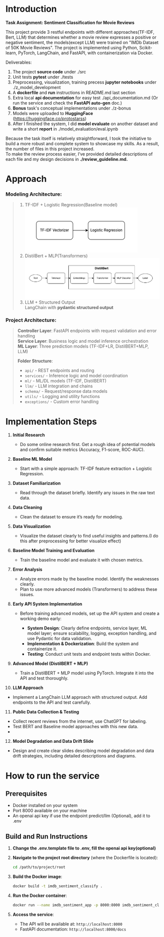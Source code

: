 # Introduction

**Task Assignment: Sentiment Classification for Movie Reviews**

This project provide 3 restful endpoints with different approaches(TF-IDF, Bert, LLM) that determines whether a movie review expresses a positive or negative sentiment, the models(except LLM) were trained on "IMDb Dataset of 50K Movie Reviews".
The project is implemented using Python, Scikit-learn, PyTorch, LangChain, and FastAPI, with containerization via Docker.

Deliverables:  
1. The project **source code** under ./src    
2. Unit tests **pytest** under ./tests  
3. Preprocessing, visualization, training precess **jupyter notebooks** under ./z_model_development  
4. A **dockerfile** and **run** instructions in README.md last section  
5. Extra local **api documentation** for easy test ./api_documentation.md (Or run the service and check the **FastAPI auto-gen** doc.)
6. **Bonus** task's conceptual implementations under ./z-bonus  
7. Models were uploaded to **HuggingFace** (https://huggingface.co/protostarss)  
8. After I finished the system, I did **model evaluate** on another dataset and write a short **report** in ./model_evaluation/eval.ipynb

Because the task itself is relatively straightforward, I took the initiative to build a more robust and complete system to showcase my skills. As a result, the number of files in this project increased.  
To make the review process easier, I’ve provided detailed descriptions of each file and my design decisions in **./review_guideline.md.**

# Approach

### **Modeling Architecture:**
> 1. TF-IDF + Logistic Regression(Baseline model)  
> ![Baseline](./z_model_development/imgs/TFIDFLRClassifier.png)
> 2. DistilBert + MLP(Transformers)  
> ![Transformers](./z_model_development/imgs/BertClassifier.png)
> 3. LLM + Structured Output  
> LangChain with **pydantic structured output**

### **Project Architecture:**  
> **Controller Layer**: FastAPI endpoints with request validation and error handling  
> **Service Layer**: Business logic and model inference orchestration  
> **ML Layer**: Three prediction models (TF-IDF+LR, DistilBERT+MLP, LLM)  
> 
> **Folder Structure**:  
> - `api/` - REST endpoints and routing  
> - `services/` - Inference logic and model coordination  
> - `ml/` - ML/DL models (TF-IDF, DistilBERT)  
> - `llm/` - LLM integration and chains  
> - `schema/` - Request/response data models  
> - `utils/` - Logging and utility functions  
> - `exceptions/` - Custom error handling  


# Implementation Steps

1. **Initial Research**

   * Do some online research first. Get a rough idea of potential models and confirm suitable metrics (Accuracy, F1-score, ROC-AUC).

2. **Baseline ML Model**

   * Start with a simple approach: TF-IDF feature extraction + Logistic Regression.

3. **Dataset Familiarization**

   * Read through the dataset briefly. Identify any issues in the raw text data.

4. **Data Cleaning**

   * Clean the dataset to ensure it’s ready for modeling.

5. **Data Visualization**

   * Visualize the dataset clearly to find useful insights and patterns.(I do this after preprocessing for better visualize effect)

6. **Baseline Model Training and Evaluation**

   * Train the baseline model and evaluate it with chosen metrics.

7. **Error Analysis**

   * Analyze errors made by the baseline model. Identify the weaknesses clearly.
   * Plan to use more advanced models (Transformers) to address these issues.

8. **Early API System Implementation**

   * Before training advanced models, set up the API system and create a working demo early:

     * **System Design**: Clearly define endpoints, service layer, ML model layer; ensure scalability, logging, exception handling, and use Pydantic for data validation.
     * **Implementation & Dockerization**: Build the system and containerize it.
     * **Testing**: Conduct unit tests and endpoint tests within Docker.

9. **Advanced Model (DistilBERT + MLP)**

   * Train a DistilBERT + MLP model using PyTorch. Integrate it into the API and test thoroughly.

10. **LLM Approach**

* Implement a LangChain LLM approach with structured output. Add endpoints to the API and test carefully.

11. **Public Data Collection & Testing**

* Collect recent reviews from the internet, use ChatGPT for labeling.
* Test BERT and Baseline model approaches with this new data.
* 

12. **Model Degradation and Data Drift Slide**

* Design and create clear slides describing model degradation and data drift strategies, including detailed descriptions and diagrams.


# How to run the service

## Prerequisites
- Docker installed on your system
- Port 8000 available on your machine
- An openai api key if use the endpoint predict/llm (Optional), add it to .env

## Build and Run Instructions

1. **Change the .env.template file to .env, fill the openai api key(optional)**

2. **Navigate to the project root directory** (where the Dockerfile is located):
   ```bash
   cd /path/to/project/root
   ```

3. **Build the Docker image**:
   ```bash
   docker build -t imdb_sentiment_classify .
   ```

4. **Run the Docker container**:
   ```bash
   docker run --name imdb_sentiment_app -p 8000:8000 imdb_sentiment_classify
   ```

5. **Access the service**:
   - The API will be available at: `http://localhost:8000`
   - FastAPI documentation: `http://localhost:8000/docs`
